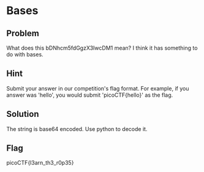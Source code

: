 # Bases

## Problem

What does this bDNhcm5fdGgzX3IwcDM1 mean? I think it has something to do with bases.

## Hint

Submit your answer in our competition's flag format. For example, if you answer was 'hello', you would submit 'picoCTF{hello}' as the flag.

## Solution

The string is base64 encoded. Use python to decode it.

## Flag

picoCTF{l3arn\_th3\_r0p35}
